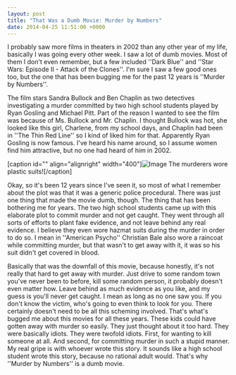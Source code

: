 ```yaml
---
layout: post
title: "That Was a Dumb Movie: Murder by Numbers"
date: 2014-04-25 11:51:00 +0000
---
```

I probably saw more films in theaters in 2002 than any other year of my life, basically I was going every other week. I saw a lot of dumb movies. Most of them I don't even remember, but a few included ''Dark Blue'' and ''Star Wars: Episode II - Attack of the Clones''. I'm sure I saw a few good ones too, but the one that has been bugging me for the past 12 years is ''Murder by Numbers''.

The film stars Sandra Bullock and Ben Chaplin as two detectives investigating a murder committed by two high school students played by Ryan Gosling and Michael Pitt. Part of the reason I wanted to see the film was because of Ms. Bullock and Mr. Chaplin. I thought Bullock was hot, she looked like this girl, Charlene, from my school days, and Chaplin had been in ''The Thin Red Line'' so I kind of liked him for that. Apparently Ryan Gosling is now famous. I've heard his name around, so I assume women find him attractive, but no one had heard of him in 2002.

[caption id="" align="alignright" width="400"]![Image](/https://www.jackeverett.com/rc_files/m/b/mbn001.JPG) The murderers wore plastic suits![/caption]

Okay, so it's been 12 years since I've seen it, so most of what I remember about the plot was that it was a generic police procedural. There was just one thing that made the movie dumb, though. The thing that has been bothering me for years. The two high school students came up with this elaborate plot to commit murder and not get caught. They went through all sorts of efforts to plant fake evidence, and not leave behind any real evidence. I believe they even wore hazmat suits during the murder in order to do so. I mean in ''American Psycho'' Christian Bale also wore a raincoat while committing murder, but that wasn't to get away with it, it was so his suit didn't get covered in blood.

Basically that was the downfall of this movie, because honestly, it's not really that hard to get away with murder. Just drive to some random town you've never been to before, kill some random person, it probably doesn't even matter how. Leave behind as much evidence as you like, and my guess is you'll never get caught. I mean as long as no one saw you. If you don't know the victim, who's going to even think to look for you. There certainly doesn't need to be all this scheming involved. That's what's bugged me about this movies for all these years. These kids could have gotten away with murder so easily. They just thought about it too hard. They were basically idiots. They were twofold idiots. First, for wanting to kill someone at all. And second, for committing murder in such a stupid manner. My real gripe is with whoever wrote this story. It sounds like a high school student wrote this story, because no rational adult would. That's why ''Murder by Numbers'' is a dumb movie.
